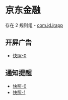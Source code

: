 # 京东金融

存在 2 规则组 - [com.jd.jrapp](/src/apps/com.jd.jrapp.ts)

## 开屏广告

- [快照-0](https://i.gkd.li/import/import/13054174)

## 通知提醒

- [快照-0](https://i.gkd.li/import/import/13249998)
- [快照-1](https://i.gkd.li/import/import/13255656)
